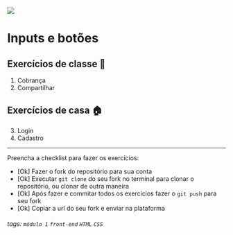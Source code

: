 ![](https://i.imgur.com/xG74tOh.png)

# Inputs e botões

## Exercícios de classe 🏫
1. Cobrança
2. Compartilhar

## Exercícios de casa 🏠
3. Login
4. Cadastro

---

Preencha a checklist para fazer os exercícios:

-   [Ok] Fazer o fork do repositório para sua conta
-   [Ok] Executar `git clone` do seu fork no terminal para clonar o repositório, ou clonar de outra maneira
-   [Ok] Após fazer e commitar todos os exercícios fazer o `git push` para seu fork
-   [Ok] Copiar a url do seu fork e enviar na plataforma

###### tags: `módulo 1` `front-end` `HTML` `CSS`

